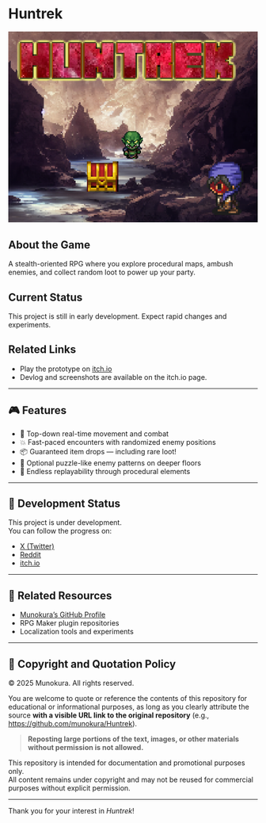 # Huntrek

![Huntrek Title Screen](screenshots/title_en-v2.png)

## About the Game
A stealth-oriented RPG where you explore procedural maps, ambush enemies, and collect random loot to power up your party.

## Current Status
This project is still in early development. Expect rapid changes and experiments.

## Related Links
- Play the prototype on [itch.io](https://munokura.itch.io/huntrek)
- Devlog and screenshots are available on the itch.io page.

---

## 🎮 Features

- 🧭 Top-down real-time movement and combat
- 💥 Fast-paced encounters with randomized enemy positions
- 📦 Guaranteed item drops — including rare loot!
- 🧠 Optional puzzle-like enemy patterns on deeper floors
- 🔁 Endless replayability through procedural elements

---

## 🚧 Development Status

This project is under development.  
You can follow the progress on:

- [X (Twitter)](https://x.com/MunokuraDev)
- [Reddit](https://reddit.com/u/MunokuraGames)
- [itch.io](https://munokura.itch.io)

---

## 🔗 Related Resources

- [Munokura’s GitHub Profile](https://github.com/munokura)
- RPG Maker plugin repositories  
- Localization tools and experiments

---

## 📄 Copyright and Quotation Policy

© 2025 Munokura. All rights reserved.

You are welcome to quote or reference the contents of this repository for educational or informational purposes, as long as you clearly attribute the source **with a visible URL link to the original repository** (e.g., https://github.com/munokura/Huntrek).

> **Reposting large portions of the text, images, or other materials without permission is not allowed.**

This repository is intended for documentation and promotional purposes only.  
All content remains under copyright and may not be reused for commercial purposes without explicit permission.

---

Thank you for your interest in *Huntrek*!  
